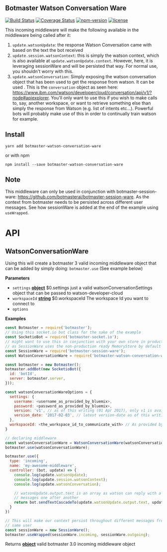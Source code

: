 ## Botmaster Watson Conversation Ware

[![Build Status](https://travis-ci.org/botmasterai/botmaster-watson-conversation-ware.svg?branch=master)](https://travis-ci.org/botmasterai/botmaster-watson-conversation-ware)
[![Coverage Status](https://coveralls.io/repos/github/botmasterai/botmaster-watson-conversation-ware/badge.svg?branch=master)](https://coveralls.io/github/botmasterai/botmaster-watson-conversation-ware?branch=master)
[![npm-version](https://img.shields.io/npm/v/botmaster-watson-conversation-ware.svg)](https://www.npmjs.com/package/botmaster-watson-conversation-ware)
[![license](https://img.shields.io/github/license/mashape/apistatus.svg?maxAge=2592000)](LICENSE)

This incoming middleware will make the following available in the middleware
being called after it:

1.  `update.watsonUpdate`: the response Watson Conversation came with based on the
    text the bot received
2.  `update.session.watsonContext`: this is simply the watson context, which is
    also available at `update.watsonUpdate.context`. However, here, it is leveraging sessionWare and will be persisted that way. For normal use, you shouldn't worry with this.
3.  `update.watsonConversation`: Simply exposing the watson conversation object
    that has been used to get the response from watson. It can be used . This is the
    `conversation` object as seen here: <https://www.ibm.com/watson/developercloud/conversation/api/v1/?node#apiexplorer>.
    You'll only want to use this if you wish to make calls to, say, another
    workspace, or want to retrieve something else than simply the response from
    Watson (e.g. list of intents etc...). Powerful bots will probably make use of
    this in order to continually train watson for example.

## Install

    yarn add botmaster-watson-conversation-ware

or with npm

    npm install --save botmaster-watson-conversation-ware

## Note

This middleware can only be used in conjunction with botmaster-session-ware:
<https://github.com/botmasterai/botmaster-session-ware>. As the context from
botmaster needs to be persisted across different user messages.
See how sessionWare is added at the end of the example using `useWrapped`.

# API

## WatsonConversationWare

Using this will create a botmaster 3 valid incoming middleware object
that can be added by simply doing: `botmaster.use` (See example below)

**Parameters**

-   `settings` **[object](https://developer.mozilla.org/en-US/docs/Web/JavaScript/Reference/Global_Objects/Object)** $0.settings just a valid watsonConversationSettings
    object that can be passed to watson-developer-cloud
-   `workspaceId` **[string](https://developer.mozilla.org/en-US/docs/Web/JavaScript/Reference/Global_Objects/String)** $0.workspaceId The workspace Id you want to
    connect to
-   `options`  

**Examples**

```javascript
const Botmaster = require('botmaster');
// Using this socket.io bot class for the sake of the example
const SocketioBot = require('botmaster-socket.io');
// might want to use this in conjunction with your own store in production
// as SessionWare uses the non-production ready MemoryStore by default
const SessionWare = require('botmaster-session-ware');
const WatsonConversationWare = require('botmaster-watson-conversation-ware');

const botmaster = new Botmaster();
botmaster.addBot(new SocketioBot({
  id: 'botId',
  server: botmaster.server,
}));

const watsonConversationWareOptions = {
  settings: {
    username: <username_as_provided_by_bluemix>,
    password: <password_as_provided_by_bluemix>,
    version: 'v1', // as of this writing (01 Apr 2017), only v1 is available
    version_date: '2017-02-03', // latest version-date as of this writing
  },
  workspaceId: <the_workspace_id_to_communicate_with> // As provided by Watson Conversation
}

// declaring middleware
const watsonConversationWare = WatsonConversationWare(watsonConversationWareOptions);
botmaster.use(watsonConversationWare);

botmaster.use({
  type: 'incoming',
  name: 'my-awesome-middleware',
  controller: (bot, update) => {
    console.log(update.watsonUpdate);
    console.log(update.session.watsonContext);
    console.log(update.watsonConversation);

    // watsonUpdate.output.text is an array as watson can reply with a few
    // messages one after another
    return bot.sendTextCascadeTo(update.watsonUpdate.output.text, update.sender.id);
  }
})

// This will make our context persist throughout different messages from the
// same user
const sessionWare = new SessionWare();
botmaster.useWrapped(sessionWare.incoming, sessionWare.outgoing);
```

Returns **[object](https://developer.mozilla.org/en-US/docs/Web/JavaScript/Reference/Global_Objects/Object)** valid botmaster 3.0 incoming middleware object
